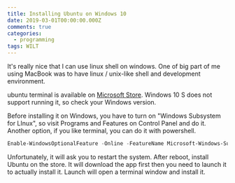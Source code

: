 ```yaml
---
title: Installing Ubuntu on Windows 10
date: 2019-03-01T00:00:00.000Z
comments: true
categories:
  - programming
tags: WILT
---
```


It's really nice that I can use linux shell on windows. One of big part of me using MacBook was to have linux / unix-like shell and development environment.

ubuntu terminal is available on [Microsoft Store](https://www.microsoft.com/en-gb/p/ubuntu/9nblggh4msv6?activetab=pivot:overviewtab). Windows 10 S does not support running it, so check your Windows version.

Before installing it on Windows, you have to turn on "Windows Subsystem for LInux", so visit Programs and Features on Control Panel and do it. Another option, if you like terminal, you can do it with powershell.

```powershell
Enable-WindowsOptionalFeature -Online -FeatureName Microsoft-Windows-Subsystem-Linux
```

Unfortunately, it will ask  you to restart the system. After reboot, install Ubuntu on the store. It will download the app first then you need to launch it to actually install it. Launch will open a terminal window and install it.
